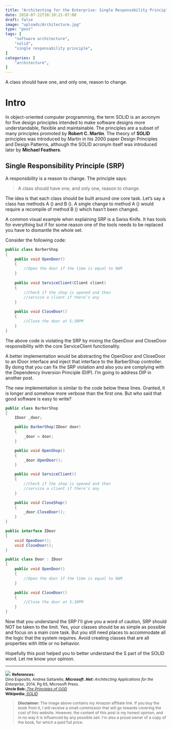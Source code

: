 ```yaml
---
title: "Architecting for the Enterprise: Single Responsability Principle"
date: 2018-07-22T10:10:21-07:00
draft: false
image: "uploads/Architecture.jpg"
type: "post"
tags: [
    "software architecture",
    "solid",
    "single responsability principle",
]
categories: [
    "architecture",
]
---
```

A class should have one, and only one, reason to change.
<!--more-->
# Intro

In object-oriented computer programming, the term SOLID is an acronym for five design principles intended to make software designs more understandable, flexible and maintainable. The principles are a subset of many principles promoted by **Robert C. Martin**. The theory of **SOLID** principles was introduced by Martin in his 2000 paper Design Principles and Design Patterns, although the SOLID acronym itself was introduced later by **Michael Feathers**.
## Single Responsibility Principle (SRP)

A responsibility is a reason to change. The principle says:

> A class should have one, and only one, reason to change.

The idea is that each class should be built around one core task. Let’s say a class has methods A () and B (). A single change to method A () would require a recompile of method B () which hasn’t been changed. 

A common visual example when explaining SRP is a Swiss Knife. It has tools for everything but if for some reason one of the tools needs to be replaced you have to dismantle the whole set.

Consider the following code:

~~~csharp
public class BarberShop
{
    public void OpenDoor()
    {
        //Open the door if the time is equal to 9AM
    }
 
    public void ServiceClient(Client client)
    {
        //Check if the shop is opened and then
        //service a client if there’s any
    }
 
    public void CloseDoor()
    {
        //Close the door at 5:30PM
    }
}
~~~

The above code is violating the SRP by mixing the OpenDoor and CloseDoor responsibility with the core ServiceClient functionality.

A better implementation would be abstracting the OpenDoor and CloseDoor to an IDoor interface and inject that interface to the BarberShop controller. By doing that you can fix the SRP violation and also you are complying with the Dependency Inversion Principle (DIP). I’m going to address DIP in another post.

The new implementation is similar to the code below these lines. Granted, it is longer and somehow more verbose than the first one. But who said that good software is easy to write?

~~~csharp
public class BarberShop
{
    IDoor _door;

    public BarberShop(IDoor door)
    {
        _door = door;
    }

    public void OpenShop()
    {
        _door.OpenDoor();
    }

    public void ServiceClient()
    {
        //Check if the shop is opened and then
        //service a client if there’s any
    }

    public void CloseShop()
    {
        _door.CloseDoor();
    }
}

public interface IDoor
{
    void OpenDoor();
    void CloseDoor();
}

public class Door : IDoor
{
    public void OpenDoor()
    {
        //Open the door if the time is equal to 9AM
    }

    public void CloseDoor()
    {
        //Close the door at 5:30PM
    }
}
~~~

Now that you understand the SRP I'll give you a word of caution, SRP should NOT be taken to the limit. Yes, your classes should be as simple as possible and focus on a main core task. But you still need places to accommodate all the logic that the system requires. Avoid creating classes that are all properties with little or no behavior.

Hopefully this post helped you to better understand the S part of the SOLID word. Let me know your opinion.

***
<a target="_blank"  href="https://www.amazon.com/gp/product/0735685355/ref=as_li_tl?ie=UTF8&camp=1789&creative=9325&creativeASIN=0735685355&linkCode=as2&tag=alaria-20&linkId=be3c2df8c9924828f1243d99071aa528"><img border="0" src="//ws-na.amazon-adsystem.com/widgets/q?_encoding=UTF8&MarketPlace=US&ASIN=0735685355&ServiceVersion=20070822&ID=AsinImage&WS=1&Format=_SL250_&tag=alaria-20" ></a><img src="//ir-na.amazon-adsystem.com/e/ir?t=alaria-20&l=am2&o=1&a=0735685355" width="1" height="1" border="0" alt="" style="border:none !important; margin:0px !important;" />
<span style="font-size: 12px; line-height: normal;">**References:**</span></br>
<span style="font-size: 12px; line-height: normal;">Dino Esposito, Andrea Saltarello, **_Microsoft .Net:_** _Architecting Applications for the Enterprise_, 2014, Pg 65, Microsoft Press.</span></br>
<span style="font-size: 12px; line-height: normal;">**Uncle Bob:**<a href="http://butunclebob.com/ArticleS.UncleBob.PrinciplesOfOod"> _The Principles of OOD_</a></span></br>
<span style="font-size: 12px; line-height: normal;">**Wikipedia:**<a href="https://en.wikipedia.org/wiki/SOLID"> _SOLID_</a></span>

> <span style="font-size: 12px; line-height: normal;">**Disclaimer:** The image above contains my Amazon affiliate link. If you buy the book from it, I will receive a small commission that will go towards covering the cost of this website. However, the content of this post is my honest opinion, and in no way it is influenced by any possible sell. I'm also a proud owner of a copy of the book, for which a paid full price.</span>

